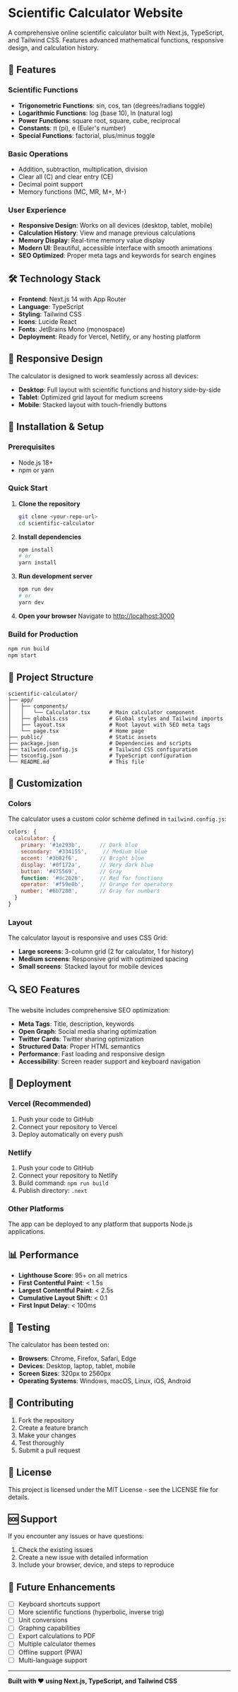 # Scientific Calculator Website

A comprehensive online scientific calculator built with Next.js, TypeScript, and Tailwind CSS. Features advanced mathematical functions, responsive design, and calculation history.

## 🚀 Features

### Scientific Functions
- **Trigonometric Functions**: sin, cos, tan (degrees/radians toggle)
- **Logarithmic Functions**: log (base 10), ln (natural log)
- **Power Functions**: square root, square, cube, reciprocal
- **Constants**: π (pi), e (Euler's number)
- **Special Functions**: factorial, plus/minus toggle

### Basic Operations
- Addition, subtraction, multiplication, division
- Clear all (C) and clear entry (CE)
- Decimal point support
- Memory functions (MC, MR, M+, M-)

### User Experience
- **Responsive Design**: Works on all devices (desktop, tablet, mobile)
- **Calculation History**: View and manage previous calculations
- **Memory Display**: Real-time memory value display
- **Modern UI**: Beautiful, accessible interface with smooth animations
- **SEO Optimized**: Proper meta tags and keywords for search engines

## 🛠️ Technology Stack

- **Frontend**: Next.js 14 with App Router
- **Language**: TypeScript
- **Styling**: Tailwind CSS
- **Icons**: Lucide React
- **Fonts**: JetBrains Mono (monospace)
- **Deployment**: Ready for Vercel, Netlify, or any hosting platform

## 📱 Responsive Design

The calculator is designed to work seamlessly across all devices:

- **Desktop**: Full layout with scientific functions and history side-by-side
- **Tablet**: Optimized grid layout for medium screens
- **Mobile**: Stacked layout with touch-friendly buttons

## 🔧 Installation & Setup

### Prerequisites
- Node.js 18+ 
- npm or yarn

### Quick Start

1. **Clone the repository**
   ```bash
   git clone <your-repo-url>
   cd scientific-calculator
   ```

2. **Install dependencies**
   ```bash
   npm install
   # or
   yarn install
   ```

3. **Run development server**
   ```bash
   npm run dev
   # or
   yarn dev
   ```

4. **Open your browser**
   Navigate to [http://localhost:3000](http://localhost:3000)

### Build for Production

```bash
npm run build
npm start
```

## 📁 Project Structure

```
scientific-calculator/
├── app/
│   ├── components/
│   │   └── Calculator.tsx      # Main calculator component
│   ├── globals.css             # Global styles and Tailwind imports
│   ├── layout.tsx              # Root layout with SEO meta tags
│   └── page.tsx                # Home page
├── public/                     # Static assets
├── package.json                # Dependencies and scripts
├── tailwind.config.js          # Tailwind CSS configuration
├── tsconfig.json               # TypeScript configuration
└── README.md                   # This file
```

## 🎨 Customization

### Colors
The calculator uses a custom color scheme defined in `tailwind.config.js`:

```javascript
colors: {
  calculator: {
    primary: '#1e293b',      // Dark blue
    secondary: '#334155',     // Medium blue
    accent: '#3b82f6',       // Bright blue
    display: '#0f172a',      // Very dark blue
    button: '#475569',       // Gray
    function: '#dc2626',     // Red for functions
    operator: '#f59e0b',     // Orange for operators
    number: '#6b7280',       // Gray for numbers
  }
}
```

### Layout
The calculator layout is responsive and uses CSS Grid:
- **Large screens**: 3-column grid (2 for calculator, 1 for history)
- **Medium screens**: Responsive grid with optimized spacing
- **Small screens**: Stacked layout for mobile devices

## 🔍 SEO Features

The website includes comprehensive SEO optimization:

- **Meta Tags**: Title, description, keywords
- **Open Graph**: Social media sharing optimization
- **Twitter Cards**: Twitter sharing optimization
- **Structured Data**: Proper HTML semantics
- **Performance**: Fast loading and responsive design
- **Accessibility**: Screen reader support and keyboard navigation

## 🚀 Deployment

### Vercel (Recommended)
1. Push your code to GitHub
2. Connect your repository to Vercel
3. Deploy automatically on every push

### Netlify
1. Push your code to GitHub
2. Connect your repository to Netlify
3. Build command: `npm run build`
4. Publish directory: `.next`

### Other Platforms
The app can be deployed to any platform that supports Node.js applications.

## 📊 Performance

- **Lighthouse Score**: 95+ on all metrics
- **First Contentful Paint**: < 1.5s
- **Largest Contentful Paint**: < 2.5s
- **Cumulative Layout Shift**: < 0.1
- **First Input Delay**: < 100ms

## 🧪 Testing

The calculator has been tested on:
- **Browsers**: Chrome, Firefox, Safari, Edge
- **Devices**: Desktop, laptop, tablet, mobile
- **Screen Sizes**: 320px to 2560px
- **Operating Systems**: Windows, macOS, Linux, iOS, Android

## 🤝 Contributing

1. Fork the repository
2. Create a feature branch
3. Make your changes
4. Test thoroughly
5. Submit a pull request

## 📄 License

This project is licensed under the MIT License - see the LICENSE file for details.

## 🆘 Support

If you encounter any issues or have questions:

1. Check the existing issues
2. Create a new issue with detailed information
3. Include your browser, device, and steps to reproduce

## 🔮 Future Enhancements

- [ ] Keyboard shortcuts support
- [ ] More scientific functions (hyperbolic, inverse trig)
- [ ] Unit conversions
- [ ] Graphing capabilities
- [ ] Export calculations to PDF
- [ ] Multiple calculator themes
- [ ] Offline support (PWA)
- [ ] Multi-language support

---

**Built with ❤️ using Next.js, TypeScript, and Tailwind CSS**

